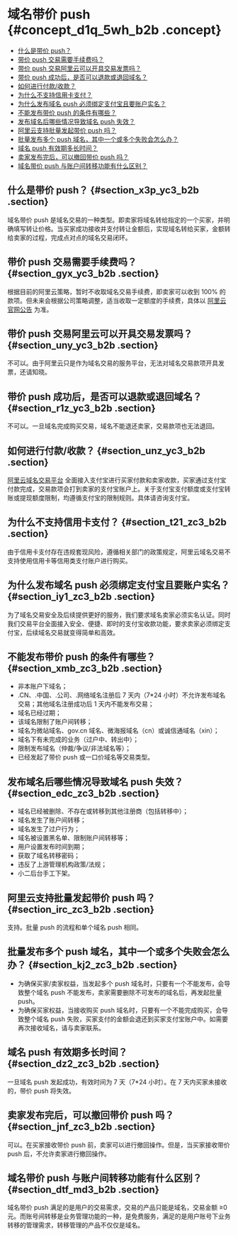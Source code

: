 # 域名带价 push {#concept_d1q_5wh_b2b .concept}

-   [什么是带价 push？](#section_x3p_yc3_b2b)
-   [带价 push 交易需要手续费吗？](#section_gyx_yc3_b2b)
-   [带价 push 交易阿里云可以开具交易发票吗？](#section_uny_yc3_b2b)
-   [带价 push 成功后，是否可以退款或退回域名？](#section_r1z_yc3_b2b)
-   [如何进行付款/收款？](#section_unz_yc3_b2b)
-   [为什么不支持信用卡支付？](#section_t21_zc3_b2b)
-   [为什么发布域名 push 必须绑定支付宝且要账户实名？](#section_iy1_zc3_b2b)
-   [不能发布带价 push 的条件有哪些？](#section_xmb_zc3_b2b)
-   [发布域名后哪些情况导致域名 push 失效？](#section_edc_zc3_b2b)
-   [阿里云支持批量发起带价 push 吗？](#section_irc_zc3_b2b)
-   [批量发布多个 push 域名，其中一个或多个失败会怎么办？](#section_kj2_zc3_b2b)
-   [域名 push 有效期多长时间？](#section_dz2_zc3_b2b)
-   [卖家发布完后，可以撤回带价 push 吗？](#section_jnf_zc3_b2b)
-   [域名带价 push 与账户间转移功能有什么区别？](#section_dtf_md3_b2b)

## 什么是带价 push？ {#section_x3p_yc3_b2b .section}

域名带价 push 是域名交易的一种类型。即卖家将域名转给指定的一个买家，并明确填写转让价格。当买家成功接收并支付转让金额后，实现域名转给买家，金额转给卖家的过程，完成点对点的域名交易闭环。

## 带价 push 交易需要手续费吗？ {#section_gyx_yc3_b2b .section}

根据目前的阿里云策略，暂时不收取域名交易手续费，即卖家可以收到 100% 的款项。但未来会根据公司策略调整，适当收取一定额度的手续费，具体以 [阿里云官网公告](https://help.aliyun.com/noticelist.html?) 为准。

## 带价 push 交易阿里云可以开具交易发票吗？ {#section_uny_yc3_b2b .section}

不可以。由于阿里云只是作为域名交易的服务平台，无法对域名交易款项开具发票，还请知晓。

## 带价 push 成功后，是否可以退款或退回域名？ {#section_r1z_yc3_b2b .section}

不可以。一旦域名完成购买交易，域名不能退还卖家，交易款项也无法退回。

## 如何进行付款/收款？ {#section_unz_yc3_b2b .section}

[阿里云域名交易平台](https://mi.aliyun.com/?spm=a2c4g.11186623.2.17.oR0Yaw) 全面接入支付宝进行买家付款和卖家收款，买家通过支付宝付款完成，交易款项会打到卖家的支付宝账户上。关于支付宝支付额度或支付宝转账或提现额度限制，均遵循支付宝的限制规则。具体请咨询支付宝。

## 为什么不支持信用卡支付？ {#section_t21_zc3_b2b .section}

由于信用卡支付存在违规套现风险，遵循相关部门的政策规定，阿里云域名交易不支持使用信用卡等信用类支付账户进行购买。

## 为什么发布域名 push 必须绑定支付宝且要账户实名？ {#section_iy1_zc3_b2b .section}

为了域名交易安全及后续提供更好的服务，我们要求域名卖家必须实名认证。同时我们交易平台全面接入安全、便捷、即时的支付宝收款功能，要求卖家必须绑定支付宝，后续域名交易就变得简单和高效。

## 不能发布带价 push 的条件有哪些？ {#section_xmb_zc3_b2b .section}

-   非本账户下域名；
-   .CN、.中国、.公司、.网络域名注册后 7 天内（7\*24 小时）不允许发布域名交易；其他域名注册成功后 1 天内不能发布交易；
-   域名已经过期；
-   该域名限制了账户间转移；
-   域名为微站域名、gov.cn 域名、微海报域名（cn）或诚信通域名（xin）；
-   域名下有未完成的业务（过户中、转出中）；
-   限制发布域名（仲裁/争议/非法域名等）；
-   已经发起了带价 push 或一口价域名等交易类型。

## 发布域名后哪些情况导致域名 push 失效？ {#section_edc_zc3_b2b .section}

-   域名已经被删除、不存在或转移到其他注册商（包括转移中）；
-   域名发生了账户间转移；
-   域名发生了过户行为；
-   域名被设置黑名单、限制账户间转移等；
-   用户设置发布时间到期；
-   获取了域名转移密码；
-   违反了上游管理机构政策/法规；
-   小二后台手工下架。

## 阿里云支持批量发起带价 push 吗？ {#section_irc_zc3_b2b .section}

支持。批量 push 的流程和单个域名 push 相同。

## 批量发布多个 push 域名，其中一个或多个失败会怎么办？ {#section_kj2_zc3_b2b .section}

-   为确保买家/卖家权益，当发起多个 push 域名时，只要有一个不能发布，会导致整个域名 push 不能发布，卖家需要删除不可发布的域名后，再发起批量 push。
-   为确保买家权益，当接收购买 push 域名时，只要有一个不能完成购买，会导致整个域名 push 失败，买家支付的金额会退还到买家支付宝账户中。如需要再次接收域名，请与卖家联系。

## 域名 push 有效期多长时间？ {#section_dz2_zc3_b2b .section}

一旦域名 push 发起成功，有效时间为 7 天（7\*24 小时）。在 7 天内买家未接收的，带价 push 将失效。

## 卖家发布完后，可以撤回带价 push 吗？ {#section_jnf_zc3_b2b .section}

可以。在买家接收带价 push 前，卖家可以进行撤回操作。但是，当买家接收带价 push 后，不允许卖家进行撤回操作。

## 域名带价 push 与账户间转移功能有什么区别？ {#section_dtf_md3_b2b .section}

域名带价 push 满足的是用户的交易需求，交易的产品只能是域名，交易金额 ≥0 元。而账号间转移是业务管理功能的一种，是免费服务，满足的是用户账号下业务转移的管理需求，转移管理的产品不仅仅是域名。

